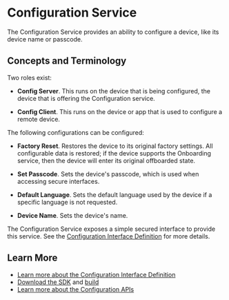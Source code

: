 # Configuration Service

The Configuration Service provides an ability to 
configure a device, like its device name or passcode.

## Concepts and Terminology

Two roles exist:
* **Config Server**. This runs on the device that is being configured,
  the device that is offering the Configuration service.

* **Config Client**. This runs on the device or app that is used to 
  configure a remote device.

The following configurations can be configured:

* **Factory Reset**. Restores the device to its original
  factory settings. All configurable data is restored; 
  if the device supports the Onboarding service, then 
  the device will enter its original offboarded state.

* **Set Passcode**. Sets the device's passcode, which
  is used when accessing secure interfaces.

* **Default Language**. Sets the default language used
  by the device if a specific language is not requested.

* **Device Name**. Sets the device's name.

The Configuration Service exposes a simple secured 
interface to provide this service. See the 
[Configuration Interface Definition][config-interface]
for more details.

## Learn More

* [Learn more about the Configuration Interface Definition][config-interface]
* [Download the SDK][download] and [build][build]
* [Learn more about the Configuration APIs][api-guide]

[config-interface]: /learn/base-services/configuration/interface
[download]: /download
[build]: /develop/building
[api-guide]: /develop/api-guide/config
